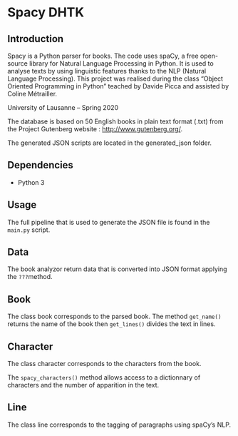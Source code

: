 # Spacy DHTK  

## Introduction  

Spacy is a Python parser for books. The code uses spaCy, a free open-source library for Natural Language Processing in Python. It is used to analyse texts by using linguistic features thanks to the NLP (Natural Language Processing). 
This project was realised during the class “Object Oriented Programming in Python” teached by Davide Picca and assisted by Coline Métrailler.  

University of Lausanne – Spring 2020

The database is based on 50 English books in plain text format (.txt) from the Project Gutenberg website : http://www.gutenberg.org/.  

The generated JSON scripts are located in the generated_json folder.  

## Dependencies
- Python 3

## Usage 


The full pipeline that is used to generate the JSON file is found in the `main.py` script. 

## Data 
The book analyzor return data that is converted into JSON format applying the `???`method.

## Book 
The class book corresponds to the parsed book. 
The method `get_name()` returns the name of the book then `get_lines()` divides the text in lines.


## Character 
The class character corresponds to the characters from the book. 

The `spacy_characters()` method allows access to a dictionnary of characters and the number of apparition in the text. 

## Line
The class line corresponds to the tagging of paragraphs using spaCy’s NLP. 



